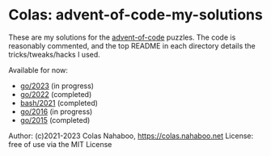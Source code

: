 # Colas: advent-of-code-my-solutions

These are my solutions for the [advent-of-code](https://adventofcode.com/) puzzles.
The code is reasonably commented, and the top README in each directory details the tricks/tweaks/hacks I used.

Available for now:

- [go/2023](go/2023) (in progress)
- [go/2022](go/2022) (completed)
- [bash/2021](bash/2021) (completed)
- [go/2016](go/2016) (in progress)
- [go/2015](go/2015) (completed)

Author: (c)2021-2023 Colas Nahaboo, https://colas.nahaboo.net
License: free of use via the MIT License
